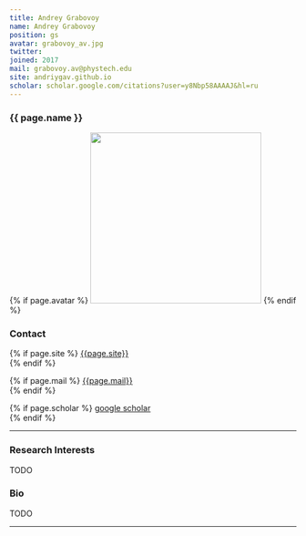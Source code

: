 ```yaml
---
title: Andrey Grabovoy
name: Andrey Grabovoy
position: gs
avatar: grabovoy_av.jpg
twitter:
joined: 2017
mail: grabovoy.av@phystech.edu
site: andriygav.github.io
scholar: scholar.google.com/citations?user=y8Nbp58AAAAJ&hl=ru
---
```


<h3 class="title">{{ page.name }}</h3>

{% if page.avatar %}
<img width="300" src="{{site.baseurl}}/images/people/{{page.avatar}}">
{% endif %}

### Contact

{% if page.site %}
[{{page.site}}](https://{{page.site}})<br>
{% endif %}

{% if page.mail %}
<i class="fa fa-envelope-o"></i> <a href="mailto:{{page.mail}}">{{page.mail}}</a> <br>
{% endif %}

{% if page.scholar %}
<i class="fa fa-bar-chart"></i> [google scholar](https://{{page.scholar}}) <br>
{% endif %}

<hr>

### Research Interests

TODO

### Bio

TODO

<hr>
